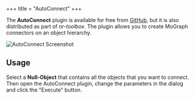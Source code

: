 +++
title = "AutoConnect"
+++

The **AutoConnect** plugin is available for free from [GitHub][repo], but
it is also distributed as part of *nr-toolbox*. The plugin allows you to
create MoGraph connectors on an object hierarchy.

![AutoConnect Screenshot](img/autoconnect.png)

## Usage

Select a **Null-Object** that contains all the objects that you want to connect.
Then open the AutoConnect plugin, change the parameters in the dialog and click
the "Execute" button.

  [repo]: https://github.com/nr-plugins/auto-connect
